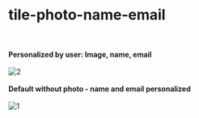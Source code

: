 # tile-photo-name-email
\
\
**Personalized by user: Image, name, email**
\
\
![2](https://github.com/JCPTrevillian/tile-photo-name-email/assets/95890754/086cd6f8-f8f1-4906-8832-d49b0782ffe9)
\
\
**Default without photo - name and email personalized**
\
\
![1](https://github.com/JCPTrevillian/tile-photo-name-email/assets/95890754/2af12db2-771b-4a67-bfcc-d79aa0c98efd)



